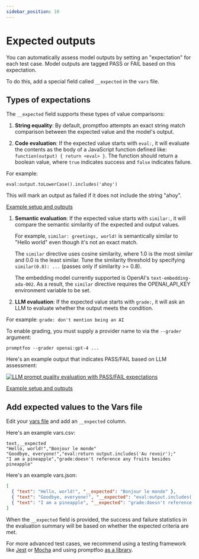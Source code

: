 ```yaml
---
sidebar_position: 10
---
```


# Expected outputs

You can automatically assess model outputs by setting an "expectation" for each test case.  Model outputs are tagged PASS or FAIL based on this expectation.

To do this, add a special field called `__expected` in the `vars` file.

## Types of expectations

The `__expected` field supports these types of value comparisons:

1. **String equality**: By default, promptfoo attempts an exact string match comparison between the expected value and the model's output.

1. **Code evaluation**: If the expected value starts with `eval:`, it will evaluate the contents as the body of a JavaScript function defined like: `function(output) { return <eval> }`. The function should return a boolean value, where `true` indicates success and `false` indicates failure.

  For example:
  ```
  eval:output.toLowerCase().includes('ahoy')
  ```

  This will mark an output as failed if it does not include the string "ahoy".

  [Example setup and outputs](https://github.com/typpo/promptfoo/tree/main/examples/simple-test)

1. **Semantic evaluation**: If the expected value starts with `similar:`, it will compare the semantic similarity of the expected and output values.

   For example, `similar: greetings, world!` is semantically similar to "Hello world" even though it's not an exact match.

   The `similar` directive uses cosine similarity, where 1.0 is the most similar and 0.0 is the least similar. Tune the similarity threshold by specifying `similar(0.8): ...` (passes only if similarity >= 0.8).

   The embedding model currently supported is OpenAI's `text-embedding-ada-002`. As a result, the `similar` directive requires the OPENAI_API_KEY environment variable to be set.

1. **LLM evaluation**: If the expected value starts with `grade:`, it will ask an LLM to evaluate whether the output meets the condition.

  For example: `grade: don't mention being an AI`

  To enable grading, you must supply a provider name to via the `--grader` argument:
  ```
  promptfoo --grader openai:gpt-4 ...
  ```

  Here's an example output that indicates PASS/FAIL based on LLM assessment:

  [![LLM prompt quality evaluation with PASS/FAIL expectations](https://user-images.githubusercontent.com/310310/236690475-b05205e8-483e-4a6d-bb84-41c2b06a1247.png)](https://user-images.githubusercontent.com/310310/236690475-b05205e8-483e-4a6d-bb84-41c2b06a1247.png)

  [Example setup and outputs](https://github.com/typpo/promptfoo/tree/main/examples/self-grading)

## Add expected values to the Vars file

Edit your [vars file](/docs/configuration/parameters#vars-file) and add an `__expected` column.

Here's an example vars.csv:

```
text,__expected
"Hello, world!","Bonjour le monde"
"Goodbye, everyone!","eval:return output.includes('Au revoir');"
"I am a pineapple","grade:doesn't reference any fruits besides pineapple"
```

Here's an example vars.json:

```json
[
  { "text": "Hello, world!", "__expected": "Bonjour le monde" },
  { "text": "Goodbye, everyone!", "__expected": "eval:output.includes('Au revoir');" },
  { "text": "I am a pineapple", "__expected": "grade:doesn't reference any fruits besides pineapple" }
]
```

When the `__expected` field is provided, the success and failure statistics in the evaluation summary will be based on whether the expected criteria are met.

For more advanced test cases, we recommend using a testing framework like [Jest](/docs/integrations/jest) or [Mocha](/docs/integrations/mocha-chai) and using promptfoo [as a library](/docs/node-package/).

